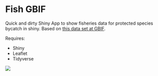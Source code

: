 # Fish GBIF

Quick and dirty Shiny App to show fisheries data for protected species bycatch in shiny. Based on [this data set at GBIF](https://www.gbif.org/dataset/f55751e3-ac05-4f11-b70f-7b81cb397452).

Requires:

* Shiny
* Leaflet
* Tidyverse

![](https://abdropshare.blob.core.windows.net/abds/pb-y3AHEw38Y2.png#cdf2a522b8fc8e9030e85a8441a94d8aa8be7b050852b0d2fcde5ed76b9611ce) 
